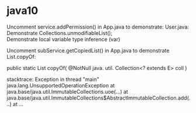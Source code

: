 # java10

Uncomment service.addPermission() in App.java to demonstrate:
User.java: <br/>
Demonstrate Collections.unmodifiableList(); <br/>
Demonstrate local variable type inference (var)

Uncomment subService.getCopiedList() in App.java to demonstrate List.copyOf:

public static <E> List<E> copyOf(     @NotNull   java. util. Collection<? extends E> coll )

stacktrace:
Exception in thread "main" java.lang.UnsupportedOperationException
    at java.base/java.util.ImmutableCollections.uoe(...)
    at java.base/java.util.ImmutableCollections$AbstractImmutableCollection.add(...)
    at ...


